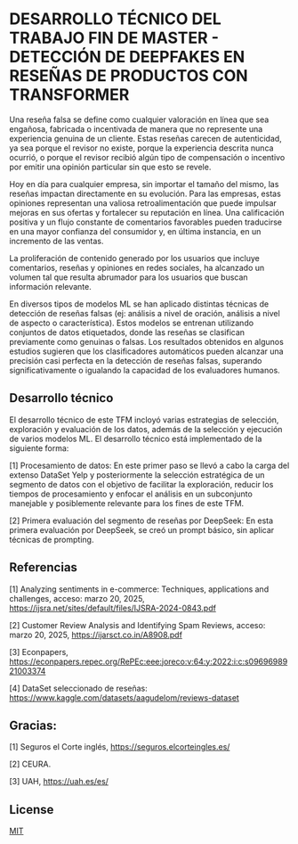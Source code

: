 
# DESARROLLO TÉCNICO DEL TRABAJO FIN DE MASTER - DETECCIÓN DE DEEPFAKES EN RESEÑAS DE PRODUCTOS CON TRANSFORMER

Una reseña falsa se define como cualquier valoración en línea que sea engañosa, fabricada o incentivada de manera que no represente una experiencia genuina de un cliente. Estas reseñas carecen de autenticidad, ya sea porque el revisor no existe, porque la experiencia descrita nunca ocurrió, o porque el revisor recibió algún tipo de compensación o incentivo por emitir una opinión particular sin que esto se revele.

Hoy en día para cualquier empresa, sin importar el tamaño del mismo, las reseñas impactan directamente en su evolución.  Para las empresas, estas opiniones representan una valiosa retroalimentación que puede impulsar mejoras en sus ofertas y fortalecer su reputación en línea. Una calificación positiva y un flujo constante de comentarios favorables pueden traducirse en una mayor confianza del consumidor y, en última instancia, en un incremento de las ventas.

La proliferación de contenido generado por los usuarios que incluye comentarios, reseñas y opiniones en redes sociales, ha alcanzado un volumen tal que resulta abrumador para los usuarios que buscan información relevante.

En diversos tipos de modelos ML se han aplicado distintas técnicas de detección de reseñas falsas (ej: análisis a nivel de oración, análisis a nivel de aspecto o característica). Estos modelos se entrenan utilizando conjuntos de datos etiquetados, donde las reseñas se clasifican previamente como genuinas o falsas.  Los resultados obtenidos en algunos estudios sugieren que los clasificadores automáticos pueden alcanzar una precisión casi perfecta en la detección de reseñas falsas, superando significativamente o igualando la capacidad de los evaluadores humanos.

## Desarrollo técnico

El desarrollo técnico de este TFM incloyó varias estrategias de selección, exploración y evaluación de los datos, además de la selección y ejecución de varios modelos ML. El desarrollo técnico está implementado de la siguiente forma:

[1] Procesamiento de datos: En este primer paso se llevó a cabo la carga del extenso DataSet Yelp y posteriormente la selección estratégica de un segmento de datos con el objetivo de facilitar la exploración, reducir los tiempos de procesamiento y enfocar el análisis en un subconjunto manejable y posiblemente relevante para los fines de este TFM.

[2] Primera evaluación del segmento de reseñas por DeepSeek: En esta primera evaluación por DeepSeek, se creó un prompt básico, sin aplicar técnicas de prompting.

## Referencias

[1] Analyzing sentiments in e-commerce: Techniques, applications and challenges, acceso: marzo 20, 2025, https://ijsra.net/sites/default/files/IJSRA-2024-0843.pdf

[2] Customer Review Analysis and Identifying Spam Reviews, acceso: marzo 20, 2025, https://ijarsct.co.in/A8908.pdf

[3] Econpapers, https://econpapers.repec.org/RePEc:eee:joreco:v:64:y:2022:i:c:s0969698921003374

[4] DataSet seleccionado de reseñas: https://www.kaggle.com/datasets/aagudelom/reviews-dataset

## Gracias:

[1] Seguros el Corte inglés, https://seguros.elcorteingles.es/

[2] CEURA. 

[3]  UAH, https://uah.es/es/

## License

[MIT](https://choosealicense.com/licenses/mit/)


